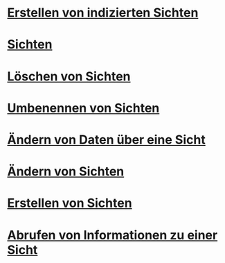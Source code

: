 # [Erstellen von indizierten Sichten](create-indexed-views.md)
# [Sichten](views.md)
# [Löschen von Sichten](delete-views.md)
# [Umbenennen von Sichten](rename-views.md)
# [Ändern von Daten über eine Sicht](modify-data-through-a-view.md)
# [Ändern von Sichten](modify-views.md)
# [Erstellen von Sichten](create-views.md)
# [Abrufen von Informationen zu einer Sicht](get-information-about-a-view.md)
